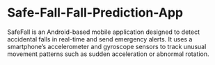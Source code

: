 # Safe-Fall-Fall-Prediction-App
SafeFall is an Android-based mobile application designed to detect accidental falls in real-time and send emergency alerts. It uses a smartphone’s accelerometer and gyroscope sensors to track unusual movement patterns such as sudden acceleration or abnormal rotation.

